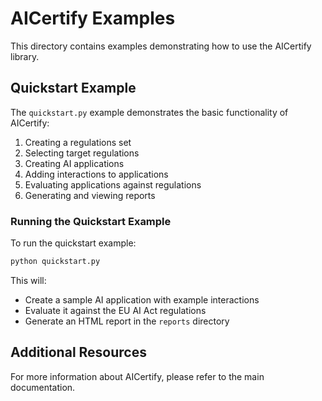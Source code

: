 # AICertify Examples

This directory contains examples demonstrating how to use the AICertify library.

## Quickstart Example

The `quickstart.py` example demonstrates the basic functionality of AICertify:

1. Creating a regulations set
2. Selecting target regulations
3. Creating AI applications
4. Adding interactions to applications
5. Evaluating applications against regulations
6. Generating and viewing reports

### Running the Quickstart Example

To run the quickstart example:

```bash
python quickstart.py
```

This will:
- Create a sample AI application with example interactions
- Evaluate it against the EU AI Act regulations
- Generate an HTML report in the `reports` directory

## Additional Resources

For more information about AICertify, please refer to the main documentation.
